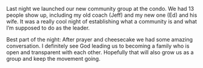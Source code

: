 Last night we launched our new community group at the condo. We had 13
people show up, including my old coach (Jeff) and my new one (Ed) and
his wife. It was a really cool night of establishing what a community is
and what I’m supposed to do as the leader.

Best part of the night: After prayer and cheesecake we had some amazing
conversation. I definitely see God leading us to becoming a family who
is open and transparent with each other. Hopefully that will also grow
us as a group and keep the movement going.
